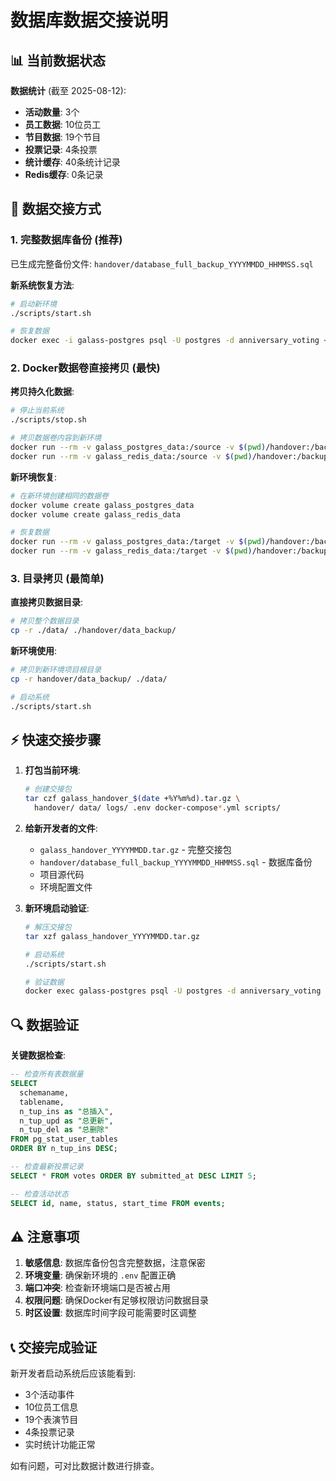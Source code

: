 # 数据库数据交接说明

## 📊 当前数据状态

**数据统计** (截至 2025-08-12):
- **活动数量**: 3个
- **员工数据**: 10位员工
- **节目数据**: 19个节目
- **投票记录**: 4条投票
- **统计缓存**: 40条统计记录
- **Redis缓存**: 0条记录

## 🔄 数据交接方式

### 1. 完整数据库备份 (推荐)

已生成完整备份文件: `handover/database_full_backup_YYYYMMDD_HHMMSS.sql`

**新系统恢复方法**:
```bash
# 启动新环境
./scripts/start.sh

# 恢复数据
docker exec -i galass-postgres psql -U postgres -d anniversary_voting < handover/database_full_backup_YYYYMMDD_HHMMSS.sql
```

### 2. Docker数据卷直接拷贝 (最快)

**拷贝持久化数据**:
```bash
# 停止当前系统
./scripts/stop.sh

# 拷贝数据卷内容到新环境
docker run --rm -v galass_postgres_data:/source -v $(pwd)/handover:/backup alpine tar czf /backup/postgres_data.tar.gz -C /source .
docker run --rm -v galass_redis_data:/source -v $(pwd)/handover:/backup alpine tar czf /backup/redis_data.tar.gz -C /source .
```

**新环境恢复**:
```bash
# 在新环境创建相同的数据卷
docker volume create galass_postgres_data
docker volume create galass_redis_data

# 恢复数据
docker run --rm -v galass_postgres_data:/target -v $(pwd)/handover:/backup alpine tar xzf /backup/postgres_data.tar.gz -C /target
docker run --rm -v galass_redis_data:/target -v $(pwd)/handover:/backup alpine tar xzf /backup/redis_data.tar.gz -C /target
```

### 3. 目录拷贝 (最简单)

**直接拷贝数据目录**:
```bash
# 拷贝整个数据目录
cp -r ./data/ ./handover/data_backup/
```

**新环境使用**:
```bash
# 拷贝到新环境项目根目录
cp -r handover/data_backup/ ./data/

# 启动系统
./scripts/start.sh
```

## ⚡ 快速交接步骤

1. **打包当前环境**:
   ```bash
   # 创建交接包
   tar czf galass_handover_$(date +%Y%m%d).tar.gz \
     handover/ data/ logs/ .env docker-compose*.yml scripts/
   ```

2. **给新开发者的文件**:
   - `galass_handover_YYYYMMDD.tar.gz` - 完整交接包
   - `handover/database_full_backup_YYYYMMDD_HHMMSS.sql` - 数据库备份
   - 项目源代码
   - 环境配置文件

3. **新环境启动验证**:
   ```bash
   # 解压交接包
   tar xzf galass_handover_YYYYMMDD.tar.gz
   
   # 启动系统
   ./scripts/start.sh
   
   # 验证数据
   docker exec galass-postgres psql -U postgres -d anniversary_voting -c "SELECT COUNT(*) FROM votes;"
   ```

## 🔍 数据验证

**关键数据检查**:
```sql
-- 检查所有表数据量
SELECT 
  schemaname,
  tablename,
  n_tup_ins as "总插入",
  n_tup_upd as "总更新", 
  n_tup_del as "总删除"
FROM pg_stat_user_tables 
ORDER BY n_tup_ins DESC;

-- 检查最新投票记录
SELECT * FROM votes ORDER BY submitted_at DESC LIMIT 5;

-- 检查活动状态
SELECT id, name, status, start_time FROM events;
```

## ⚠️ 注意事项

1. **敏感信息**: 数据库备份包含完整数据，注意保密
2. **环境变量**: 确保新环境的 `.env` 配置正确
3. **端口冲突**: 检查新环境端口是否被占用
4. **权限问题**: 确保Docker有足够权限访问数据目录
5. **时区设置**: 数据库时间字段可能需要时区调整

## 📞 交接完成验证

新开发者启动系统后应该能看到:
- 3个活动事件
- 10位员工信息  
- 19个表演节目
- 4条投票记录
- 实时统计功能正常

如有问题，可对比数据计数进行排查。